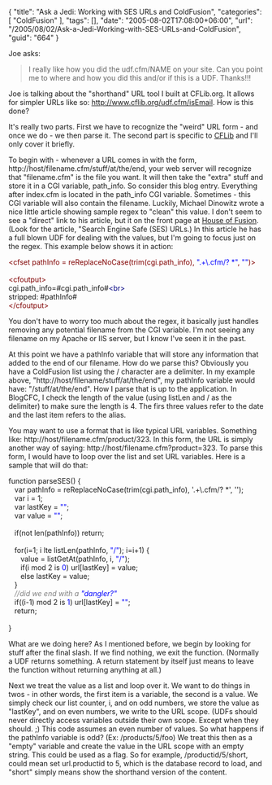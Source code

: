 {
	"title": "Ask a Jedi: Working with SES URLs and ColdFusion",
	"categories": [
		"ColdFusion"
	],
	"tags": [],
	"date": "2005-08-02T17:08:00+06:00",
	"url": "/2005/08/02/Ask-a-Jedi-Working-with-SES-URLs-and-ColdFusion",
	"guid": "664"
}

Joe asks:

<blockquote>
I really like how you did the udf.cfm/NAME on your site.  Can you point me to where and how you did this and/or if this is a UDF.  Thanks!!!
</blockquote>

Joe is talking about the "shorthand" URL tool I built at CFLib.org. It allows for simpler URLs like so: <a href="http://www.cflib.org/udf.cfm/isEmail"> http://www.cflib.org/udf.cfm/isEmail</a>. How is this done? 

It's really two parts. First we have to recognize the "weird" URL form - and once we do - we then parse it. The second part is specific to <a href="http://www.cflib.org">CFLib</a> and I'll only cover it briefly.

To begin with - whenever a URL comes in with the form, http://host/filename.cfm/stuff/at/the/end, your web server will recognize that "filename.cfm" is the file you want. It will then take the "extra" stuff and store it in a CGI variable, path_info. So consider this blog entry. Everything after index.cfm is located in the path_info CGI variable. Sometimes - this CGI variable will also contain the filename. Luckily, Michael Dinowitz wrote a nice little article showing sample regex to "clean" this value. I don't seem to see a "direct" link to his article, but it on the front page at <a href="http://www.houseoffusion.com">House of Fusion</a>. (Look for the article, "Search Engine Safe (SES) URLs.) In this article he has a full blown UDF for dealing with the values, but I'm going to focus just on the regex. This example below shows it in action:

<div class="code"><FONT COLOR=MAROON>&lt;cfset pathInfo = reReplaceNoCase(trim(cgi.path_info), <FONT COLOR=BLUE>".+\.cfm/? *"</FONT>, <FONT COLOR=BLUE>""</FONT>)&gt;</FONT><br>
<br>
<FONT COLOR=MAROON>&lt;cfoutput&gt;</FONT><br>
cgi.path_info=#cgi.path_info#<FONT COLOR=NAVY>&lt;br&gt;</FONT><br>
stripped: #pathInfo#<br>
<FONT COLOR=MAROON>&lt;/cfoutput&gt;</FONT></div>

You don't have to worry too much about the regex, it basically just handles removing any potential filename from the CGI variable. I'm not seeing any filename on my Apache or IIS server, but I know I've seen it in the past.

At this point we have a pathInfo variable that will store any information that added to the end of our filename. How do we parse this? Obviously you have a ColdFusion list using the / character are a delimiter. In my example above, "http://host/filename/stuff/at/the/end", my pathInfo variable would have: "/stuff/at/the/end". How I parse that is up to the application. In BlogCFC, I check the length of the value (using listLen and / as the delimiter) to make sure the length is 4. The firs three values refer to the date and the last item refers to the alias. 

You may want to use a format that is like typical URL variables. Something like: http://host/filename.cfm/product/323. In this form, the URL is simply another way of saying: http://host/filename.cfm?product=323. To parse this form, I would have to loop over the list and set URL variables. Here is a sample that will do that:

<div class="code">function parseSES() {<br>
&nbsp;&nbsp;&nbsp;var pathInfo = reReplaceNoCase(trim(cgi.path_info), '.+\.cfm/? *', '');<br>
&nbsp;&nbsp;&nbsp;var i = 1;<br>
&nbsp;&nbsp;&nbsp;var lastKey = <FONT COLOR=BLUE>""</FONT>;<br>
&nbsp;&nbsp;&nbsp;var value = <FONT COLOR=BLUE>""</FONT>;<br>
&nbsp;&nbsp;&nbsp;<br>
&nbsp;&nbsp;&nbsp;if(not len(pathInfo)) return;<br>
<br>
&nbsp;&nbsp;&nbsp;for(i=1; i lte listLen(pathInfo, <FONT COLOR=BLUE>"/"</FONT>); i=i+1) {<br>
&nbsp;&nbsp;&nbsp;&nbsp;&nbsp;&nbsp;value = listGetAt(pathInfo, i, <FONT COLOR=BLUE>"/"</FONT>);<br>
&nbsp;&nbsp;&nbsp;&nbsp;&nbsp;&nbsp;if(i mod 2 is<FONT COLOR=BLUE> 0</FONT>) url[lastKey] = value; <br>
&nbsp;&nbsp;&nbsp;&nbsp;&nbsp;&nbsp;else lastKey = value;<br>
&nbsp;&nbsp;&nbsp;}<br>
<FONT COLOR=GRAY><I>&nbsp;&nbsp;&nbsp;//did we end with a <FONT COLOR=BLUE>"dangler?"</FONT></I></FONT><br>
&nbsp;&nbsp;&nbsp;if((i-1) mod 2 is<FONT COLOR=BLUE> 1</FONT>) url[lastKey] = <FONT COLOR=BLUE>""</FONT>; <br>
&nbsp;&nbsp;&nbsp;return;<br>
&nbsp;&nbsp;&nbsp;<br>
}</div>

What are we doing here? As I mentioned before, we begin by looking for stuff after the final slash. If we find nothing, we exit the function. (Normally a UDF returns something. A return statement by itself just means to leave the function without returning anything at all.) 

Next we treat the value as a list and loop over it. We want to do things in twos - in other words, the first item is a variable, the second is a value. We simply check our list counter, i, and on odd numbers, we store the value as "lastKey", and on even numbers, we write to the URL scope. (UDFs should never directly access variables outside their own scope. Except when they should. ;) This code assumes an even number of values. So what happens if the pathInfo variable is odd? (Ex: /products/5/foo) We treat this then as a "empty" variable and create the value in the URL scope with an empty string. This could be used as a flag. So for example, /productid/5/short, could mean set url.productid to 5, which is the database record to load, and "short" simply means show the shorthand version of the content.